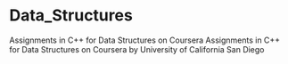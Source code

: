 # Data_Structures
Assignments in C++ for Data Structures on Coursera
Assignments in C++ for Data Structures on Coursera by University of California San Diego 
